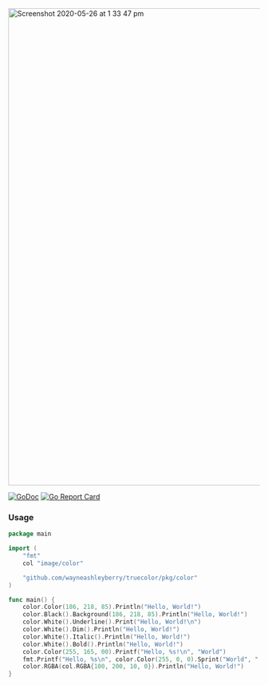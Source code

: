 <img width="954" alt="Screenshot 2020-05-26 at 1 33 47 pm" src="https://user-images.githubusercontent.com/727262/82901224-90499780-9f55-11ea-8681-82a5ac8ebab3.png">

[![GoDoc](https://godoc.org/github.com/wayneashleyberry/truecolor/pkg/color?status.svg)](https://godoc.org/github.com/wayneashleyberry/truecolor/pkg/color)
[![Go Report Card](https://goreportcard.com/badge/github.com/wayneashleyberry/truecolor)](https://goreportcard.com/report/github.com/wayneashleyberry/truecolor)

### Usage

```go
package main

import (
	"fmt"
	col "image/color"

	"github.com/wayneashleyberry/truecolor/pkg/color"
)

func main() {
	color.Color(186, 218, 85).Println("Hello, World!")
	color.Black().Background(186, 218, 85).Println("Hello, World!")
	color.White().Underline().Print("Hello, World!\n")
	color.White().Dim().Println("Hello, World!")
	color.White().Italic().Println("Hello, World!")
	color.White().Bold().Println("Hello, World!")
	color.Color(255, 165, 00).Printf("Hello, %s!\n", "World")
	fmt.Printf("Hello, %s\n", color.Color(255, 0, 0).Sprint("World", "!"))
	color.RGBA(col.RGBA{100, 200, 10, 0}).Println("Hello, World!")
}
```
